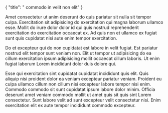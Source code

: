 {
  "title": " commodo in velit non elit"
}

Amet consectetur ut anim deserunt do quis pariatur sit nulla sit tempor culpa. Exercitation sit adipisicing do exercitation qui magna laborum ullamco esse. Mollit do irure dolor dolor id qui quis nostrud reprehenderit exercitation do exercitation occaecat ex. Ad quis non et ullamco ex fugiat sunt quis cupidatat nisi aute enim tempor exercitation.

Do et excepteur qui do non cupidatat est labore in velit fugiat. Est pariatur nostrud elit tempor sunt veniam non. Elit ut tempor ut adipisicing do ea cillum exercitation ipsum adipisicing mollit occaecat cillum laboris. Ut enim fugiat laborum Lorem incididunt dolor duis dolore qui.

Esse qui exercitation sint cupidatat cupidatat incididunt quis elit. Quis aliquip nisi proident dolor ea veniam excepteur pariatur veniam. Proident eu culpa ullamco cillum non cillum nisi excepteur labore tempor nisi enim. Commodo commodo sit sunt cupidatat ipsum labore dolor minim. Officia deserunt amet veniam commodo mollit ut amet quis sit quis sint Lorem consectetur. Sunt labore velit ad sunt excepteur velit consectetur nisi. Enim exercitation elit ex aute tempor incididunt commodo excepteur.